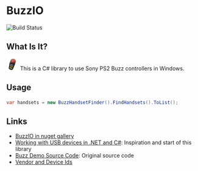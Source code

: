 # BuzzIO

![Build Status](https://ci.appveyor.com/api/projects/status/github/bbeardsley/BuzzIO)

## What Is It?
![Buzz Controller](https://github.com/bbeardsley/BuzzIO/raw/master/icon.png) This is a C# library to use Sony PS2 Buzz controllers in Windows.

## Usage
```C#
var handsets = new BuzzHandsetFinder().FindHandsets().ToList();
```

## Links
- [BuzzIO in nuget gallery](http://nuget.org/packages/BuzzIO)
- [Working with USB devices in .NET and C#](http://www.developerfusion.com/article/84338/making-usb-c-friendly/): Inspiration and start of this library
- [Buzz Demo Source Code](http://www.developerfusion.com/resource/download/content/84338/buzz%20demo%20source%20code/): Original source code
- [Vendor and Device Ids](http://www.linux-usb.org/usb.ids)
